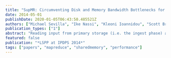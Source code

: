 ```yaml
---
title: "SupMR: Circumventing Disk and Memory Bandwidth Bottlenecks for Scale-up MapReduce"
date: 2014-05-01
publishDate: 2020-01-05T06:43:50.485521Z
authors: ["Michael Sevilla", "Ike Nassi", "Kleoni Ioannidou", "Scott Brandt", "Carlos Maltzahn"]
publication_types: ["1"]
abstract: "Reading input from primary storage (i.e. the ingest phase) and aggregating results (i.e. the merge phase) are important pre- and post-processing steps in large batch computations. Unfortunately, today's data sets are so large that the ingest and merge job phases are now performance bottlenecks. In this paper, we mitigate the ingest and merge bottlenecks by leveraging the scale-up MapReduce model. We introduce an ingest chunk pipeline and a merge optimization that increases CPU utilization (50 - 100%) and job phase speedups (1.16x - 3.13x) for the ingest and merge phases. Our techniques are based on well-known algorithms and scale-out MapReduce optimizations, but applying them to a scale-up computation framework to mitigate the ingest and merge bottlenecks is novel."
featured: false
publication: "*LSPP at IPDPS 2014*"
tags: ["papers", "mapreduce", "sharedmemory", "performance"]
---
```


